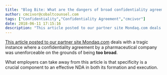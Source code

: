 ```yaml
---
title: "Blog Bite: What are the dangers of broad confidentiality agreements?"
author: cmcivor@cobaltcounsel.com
tags: ["Confidentiality","Confidentiality Agreement","cmcivor"]
date: 2018-06-11 17:15:16
description: "This article posted to our partner site Mondaq.com deals with a tragic instance where a confidentiality agreement by a pharmaceutical company was unenforceable on the grounds of being too broad."
---
```


[This article posted to our partner site Mondaq.com](http://www.mondaq.com/unitedstates/x/262060/employee+rights+labour+relations/Former+Employee+Allegedly+Coughs+up+Cold+Remedy+Formula+Broad+NonDisclosure+Agreement+Largely+Ineffective) deals with a tragic instance where a confidentiality agreement by a pharmaceutical company was unenforceable on the grounds of being **too broad**. 

What employers can take away from this article is that specificity is a crucial component to an effective NDA in both its formation and execution.
